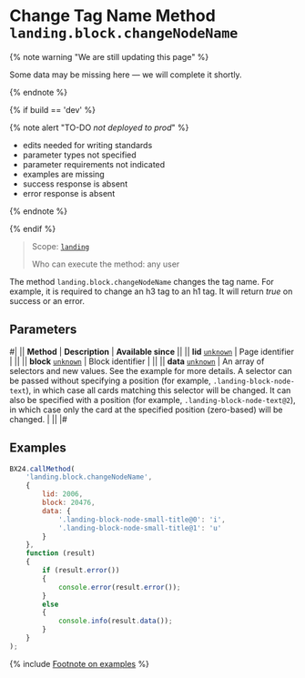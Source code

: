 # Change Tag Name Method `landing.block.changeNodeName`

{% note warning "We are still updating this page" %}

Some data may be missing here — we will complete it shortly.

{% endnote %}

{% if build == 'dev' %}

{% note alert "TO-DO _not deployed to prod_" %}

- edits needed for writing standards
- parameter types not specified
- parameter requirements not indicated
- examples are missing
- success response is absent
- error response is absent

{% endnote %}

{% endif %}

> Scope: [`landing`](../../../scopes/permissions.md)
>
> Who can execute the method: any user

The method `landing.block.changeNodeName` changes the tag name. For example, it is required to change an h3 tag to an h1 tag. It will return _true_ on success or an error.

## Parameters

#|
|| **Method** | **Description** | **Available since** ||
|| **lid**
[`unknown`](../../../data-types.md) | Page identifier | ||
|| **block**
[`unknown`](../../../data-types.md) | Block identifier | ||
|| **data**
[`unknown`](../../../data-types.md) | An array of selectors and new values. See the example for more details. A selector can be passed without specifying a position (for example, `.landing-block-node-text`), in which case all cards matching this selector will be changed. It can also be specified with a position (for example, `.landing-block-node-text@2`), in which case only the card at the specified position (zero-based) will be changed. | ||
|#

## Examples

```js
BX24.callMethod(
    'landing.block.changeNodeName',
    {
        lid: 2006,
        block: 20476,
        data: {
            '.landing-block-node-small-title@0': 'i',
            '.landing-block-node-small-title@1': 'u'
        }
    },
    function (result)
    {
        if (result.error())
        {
            console.error(result.error());
        }
        else
        {
            console.info(result.data());
        }
    }
);
```

{% include [Footnote on examples](../../../../_includes/examples.md) %}